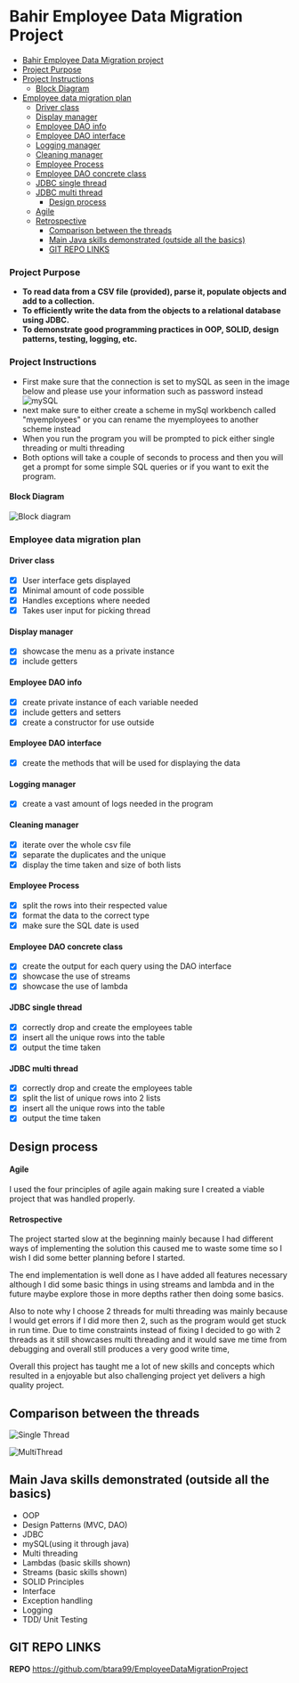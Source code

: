# Bahir Employee Data Migration Project<!-- TOC depthFrom:1 depthTo:6 withLinks:1 updateOnSave:1 orderedList:0 -->

* [Bahir Employee Data Migration project](#bahir-employee-data-migration-project)
* [Project Purpose](#project-purpose)
* [Project Instructions](#project-instructions)
  * [Block Diagram](#block-diagram)
* [Employee data migration plan](#employee-data-migration-plan)
  * [Driver class](#driver-class)
  * [Display manager](#display-manager)
  * [Employee DAO info](#employee-dao-info)
  * [Employee DAO interface](#employee-dao-interface)
  * [Logging manager](#logging-manager)
  * [Cleaning manager](#cleaning-manager)
  * [Employee Process](#employee-process)
  * [Employee DAO concrete class](#employee-dao-concrete-class)
  * [JDBC single thread](#jdbc-single-thread)
  * [JDBC multi thread](#jdbc-multi-thread)
	* [Design process](#design-process)
  * [Agile](#agile)
  * [Retrospective](#retrospective)
	* [Comparison between the threads](#comparison-between-the-threads)
	* [Main Java skills demonstrated (outside all the basics)](#main-java-skills-demonstrated-outside-all-the-basics)
	* [GIT REPO LINKS](#git-repo-links)

<!-- /TOC -->

### Project Purpose

- **To read data from a CSV file (provided), parse it, populate objects and add to a collection.**
- **To efficiently write the data from the objects to a relational database using JDBC.**
- **To demonstrate good programming practices in OOP, SOLID, design patterns, testing, logging, etc.**

### Project Instructions
- First make sure that the connection is set to mySQL as seen in the image below and
please use your information such as password instead
![mySQL](/readmeImages/imageForMysql.png)
- next make sure to either create a scheme in mySql workbench called "myemployees"
or you can rename the myemployees to another scheme instead
- When you run the program you will be prompted to pick either single threading or multi threading
- Both options will take a couple of seconds to process and then you will get a prompt for some simple SQL queries or if you want to exit the program.

#### Block Diagram
![Block diagram](/readmeImages/BlockDiagram.png)

### Employee data migration plan

#### Driver class
- [x] User interface gets displayed
- [x] Minimal amount of code possible
- [x] Handles exceptions where needed
- [x] Takes user input for picking thread

#### Display manager
- [x] showcase the menu as a private instance
- [x] include getters

#### Employee DAO info
- [x] create private instance of each variable needed
- [x] include getters and setters
- [x] create a constructor for use outside

#### Employee DAO interface
- [x] create the methods that will be used for displaying the data

#### Logging manager
- [x] create a vast amount of logs needed in the program

#### Cleaning manager
- [x] iterate over the whole csv file
- [x] separate the duplicates and the unique
- [x] display the time taken and size of both lists

#### Employee Process
- [x] split the rows into their respected value
- [x] format the data to the correct type
- [x] make sure the SQL date is used

#### Employee DAO concrete class
- [x] create the output for each query using the DAO interface
- [x] showcase the use of streams
- [x] showcase the use of lambda

#### JDBC single thread
- [x] correctly drop and create the employees table
- [x] insert all the unique rows into the table
- [x] output the time taken

#### JDBC multi thread
- [x] correctly drop and create the employees table
- [x] split the list of unique rows into 2 lists
- [x] insert all the unique rows into the table
- [x] output the time taken

## Design process
#### Agile
I used the four principles of agile again  making sure I created a viable project that was handled properly.

#### Retrospective
The project started slow at the beginning mainly because I had different ways of implementing the solution this caused me to waste some time so I wish I did some better planning before I started.

The end implementation is well done as I have added all features necessary although I did some basic things in using streams and lambda and in the future maybe explore those in more depths rather then doing some basics.

Also to note why I choose 2 threads for multi threading was mainly because I would get errors if I did more then 2, such as the program would get stuck in run time. Due to time constraints instead of fixing I decided to go with 2 threads as it still showcases multi threading and it would save me time from debugging and overall still produces a very good write time,

Overall this project has taught me a lot of new skills and concepts which resulted in a enjoyable but also challenging project yet delivers a high quality project.

## Comparison between the threads
![Single Thread](/readmeImages/singleThreadTime.png)

![MultiThread](/readmeImages/MultiThreading.png)


## Main Java skills demonstrated (outside all the basics)
- OOP
- Design Patterns (MVC, DAO)
- JDBC
- mySQL(using it through java)
- Multi threading
- Lambdas (basic skills shown)
- Streams (basic skills shown)
- SOLID Principles
- Interface
- Exception handling
- Logging
- TDD/ Unit Testing

## GIT REPO LINKS
**REPO** https://github.com/btara99/EmployeeDataMigrationProject
